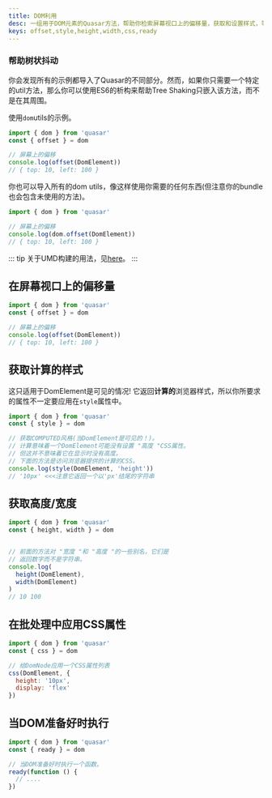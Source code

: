 ```yaml
---
title: DOM利用
desc: 一组用于DOM元素的Quasar方法，帮助你检索屏幕视口上的偏移量，获取和设置样式，等待DOM准备好，并对DOM元素进行变形。
keys: offset,style,height,width,css,ready
---
```


### 帮助树状抖动
你会发现所有的示例都导入了Quasar的不同部分。然而，如果你只需要一个特定的util方法，那么你可以使用ES6的析构来帮助Tree Shaking只嵌入该方法，而不是在其周围。

使用`dom`utils的示例。
```js
import { dom } from 'quasar'
const { offset } = dom

// 屏幕上的偏移
console.log(offset(DomElement))
// { top: 10, left: 100 }
```

你也可以导入所有的dom utils，像这样使用你需要的任何东西(但注意你的bundle也会包含未使用的方法)。
```js
import { dom } from 'quasar'

// 屏幕上的偏移
console.log(dom.offset(DomElement))
// { top: 10, left: 100 }
```

::: tip
关于UMD构建的用法，见[here](/start/umd#quasar-global-object)。
:::

## 在屏幕视口上的偏移量
```js
import { dom } from 'quasar'
const { offset } = dom

// 屏幕上的偏移
console.log(offset(DomElement))
// { top: 10, left: 100 }
```

## 获取计算的样式
这只适用于DomElement是可见的情况! 它返回**计算的**浏览器样式，所以你所要求的属性不一定要应用在`style`属性中。

```js
import { dom } from 'quasar'
const { style } = dom

// 获取COMPUTED风格(当DomElement是可见的！)。
// 计算意味着一个DomElement可能没有设置 "高度 "CSS属性。
// 但这并不意味着它在显示时没有高度。
// 下面的方法是访问浏览器提供的计算的CSS。
console.log(style(DomElement, 'height'))
// '10px' <<<注意它返回一个以'px'结尾的字符串
```

## 获取高度/宽度
```js
import { dom } from 'quasar'
const { height, width } = dom


// 前面的方法对 "宽度 "和 "高度 "的一些别名，它们是
// 返回数字而不是字符串。
console.log(
  height(DomElement),
  width(DomElement)
)
// 10 100
```

## 在批处理中应用CSS属性
```js
import { dom } from 'quasar'
const { css } = dom

// 给DomNode应用一个CSS属性列表
css(DomElement, {
  height: '10px',
  display: 'flex'
})
```

## 当DOM准备好时执行
```js
import { dom } from 'quasar'
const { ready } = dom

// 当DOM准备好时执行一个函数。
ready(function () {
  // ....
})
```
